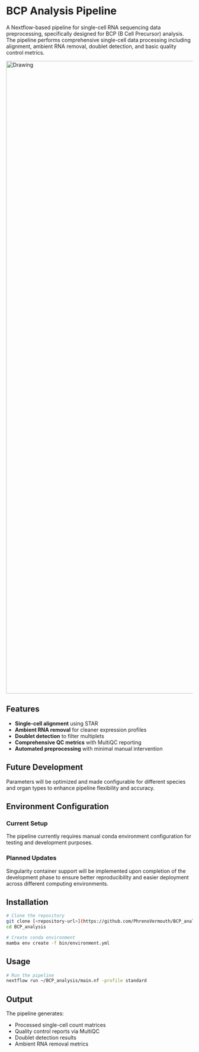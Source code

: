 # BCP Analysis Pipeline

A Nextflow-based pipeline for single-cell RNA sequencing data preprocessing, specifically designed for BCP (B Cell Precursor) analysis. The pipeline performs comprehensive single-cell data processing including alignment, ambient RNA removal, doublet detection, and basic quality control metrics.

<img width="1718" height="1706" alt="Drawing" src="https://github.com/user-attachments/assets/393f0ea7-708e-4563-94fe-72350aa9ce32" />

## Features

- **Single-cell alignment** using STAR
- **Ambient RNA removal** for cleaner expression profiles
- **Doublet detection** to filter multiplets
- **Comprehensive QC metrics** with MultiQC reporting
- **Automated preprocessing** with minimal manual intervention

## Future Development

Parameters will be optimized and made configurable for different species and organ types to enhance pipeline flexibility and accuracy.

## Environment Configuration

### Current Setup
The pipeline currently requires manual conda environment configuration for testing and development purposes. 

### Planned Updates
Singularity container support will be implemented upon completion of the development phase to ensure better reproducibility and easier deployment across different computing environments.

## Installation

```bash
# Clone the repository
git clone [<repository-url>](https://github.com/PhrenoVermouth/BCP_analysis.git)
cd BCP_analysis

# Create conda environment
mamba env create -f bin/environment.yml
```

## Usage

```bash
# Run the pipeline
nextflow run ~/BCP_analysis/main.nf -profile standard
```

## Output

The pipeline generates:
- Processed single-cell count matrices
- Quality control reports via MultiQC
- Doublet detection results
- Ambient RNA removal metrics
